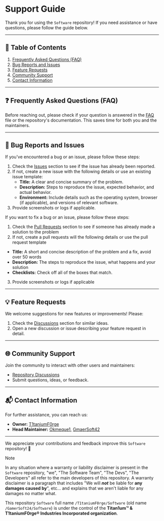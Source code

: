 # Support Guide

Thank you for using the `Software` repository! If you need assistance or have questions, please follow the guide below.

---

## 📃 Table of Contents
1. [Frequently Asked Questions (FAQ)](#frequently-asked-questions-faq)
2. [Bug Reports and Issues](#bug-reports-and-issues)
3. [Feature Requests](#feature-requests)
4. [Community Support](#community-support)
5. [Contact Information](#contact-information)

---

## ❓ Frequently Asked Questions (FAQ)

Before reaching out, please check if your question is answered in the [FAQ](./faq.md) file or the repository's documentation. This saves time for both you and the maintainers.

---

## 🐛 Bug Reports and Issues

If you've encountered a bug or an issue, please follow these steps:
1. Check the [Issues](https://github.com/T1taniumF0rge/Software/issues) section to see if the issue has already been reported.
2. If not, create a new issue with the following details or use an existing issue template:
   - **Title:** A clear and concise summary of the problem.
   - **Description:** Steps to reproduce the issue, expected behavior, and actual behavior.
   - **Environment:** Include details such as the operating system, browser (if applicable), and versions of relevant software.
3. Provide screenshots or logs if applicable.

If you want to fix a bug or an issue, please follow these steps:
1. Check the [Pull Requests](https://github.com/T1taniumF0rge/Software/pulls) section to see if someone has already made a solution to the problem
2. If not, create a pull requests will the following details or use the pull request template
  - **Title:** A short and concise description of the problem and a fix, avoid over 50 words
  - **Description:** The steps to reproduce the issue, what happens and your solution
  - **Checklists:** Check off all of the boxes that match.
3. Provide screenshots or logs if applicable

---

## 💡 Feature Requests

We welcome suggestions for new features or improvements! Please:
1. Check the [Discussions](https://github.com/T1taniumF0rge/Software/discussions) section for similar ideas.
2. Open a new discussion or issue describing your feature request in detail.

---

## 🌐 Community Support

Join the community to interact with other users and maintainers:
- [Repository Discussions](https://github.com/T1taniumF0rge/Software/discussions)
- Submit questions, ideas, or feedback.

---

## 📬 Contact Information

For further assistance, you can reach us:
- **Owner:** [T1taniumF0rge](https://github.com/T1taniumF0rge)
- **Head Maintainer:** [Okmeque1](https://github.com/Okmeque1), [GmaerSoft42](https://github.com/GmaerSoft42)

---

We appreciate your contributions and feedback improve this `Software` repository! 🚀

> [!NOTE]
> In any situation where a warranty or liability disclaimer is present in the `Software` repository, "we", "The Software Team", "The Devs", "The Developers" all refer to the main developers of this repository. A warranty disclaimer is a paragraph that includes "We will ***not*** be liable for **any damages caused by**", etc... and explains that we aren't liable for any damages no matter what.
>  
> This repository `Software` full name `/T1taniumF0rge/Software` (old name `/GamerSoft24/Software`) is under the control of the **Titan1um™ & T1taniumF0rge® Industries Incorporated organization**.
